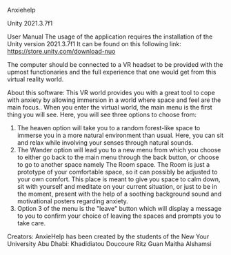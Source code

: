 Anxiehelp

Unity 2021.3.7f1

User Manual 
The usage of the application requires the installation of the Unity version 2021.3.7f1
It can be found on this following link:
https://store.unity.com/download-nuo 

The computer should be connected to a VR headset to be provided with the upmost functionaries and the full experience that one would get from this virtual reality world. 

About this software:
This VR world provides you with a great tool to cope with anxiety by allowing immersion in a world where space and feel are the main focus.. When you enter the virtual world, the main menu is the first thing you will see. Here, you will see three options to choose from:

1. The heaven option will take you to a random forest-like space to immerse you in a more natural environment than usual. Here, you can sit and relax while involving your senses through natural sounds.
2. The Wander option will lead you to a new menu from which you choose to either go back to the main menu through the back button, or choose to go to another space namely The Room space. The Room is just a prototype of your comfortable space, so it can possibly be adjusted to your own comfort. This place is meant to give you space to calm down, sit with yourself and meditate on your current situation, or just to be in the moment, present with the help of a soothing background sound and motivational posters regarding anxiety.
3. Option 3 of the menu is the "leave" button which will display a message to you to confirm your choice of leaving the spaces and prompts you to take care.

Creators:
AnxieHelp has been created by the students of the New Your University Abu Dhabi:
Khadidiatou Doucoure
Ritz Guan
Maitha Alshamsi
